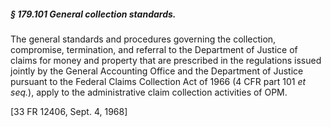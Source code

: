 ##### § 179.101 General collection standards. #####

The general standards and procedures governing the collection, compromise, termination, and referral to the Department of Justice of claims for money and property that are prescribed in the regulations issued jointly by the General Accounting Office and the Department of Justice pursuant to the Federal Claims Collection Act of 1966 (4 CFR part 101 *et seq.*), apply to the administrative claim collection activities of OPM.

[33 FR 12406, Sept. 4, 1968]